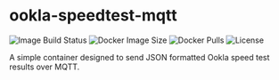 # ookla-speedtest-mqtt
![Image Build Status](https://img.shields.io/github/actions/workflow/status/ccmpbll/ookla-speedtest-mqtt/docker-image.yml?branch=main) ![Docker Image Size](https://img.shields.io/docker/image-size/ccmpbll/ookla-speedtest-mqtt/latest) ![Docker Pulls](https://img.shields.io/docker/pulls/ccmpbll/ookla-speedtest-mqtt.svg) ![License](https://img.shields.io/badge/License-GPLv3-blue.svg)

A simple container designed to send JSON formatted Ookla speed test results over MQTT.
